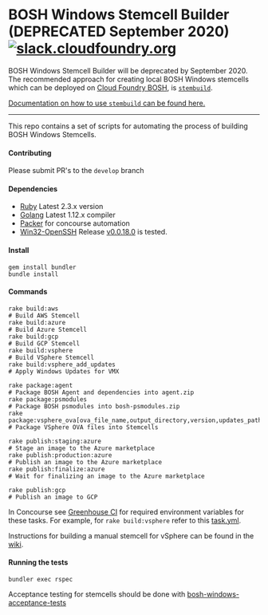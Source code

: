 # BOSH Windows Stemcell Builder (DEPRECATED September 2020) [![slack.cloudfoundry.org](https://slack.cloudfoundry.org/badge.svg)](https://slack.cloudfoundry.org)

BOSH Windows Stemcell Builder will be deprecated by September 2020. The recommended approach for creating local BOSH Windows stemcells which can be deployed on [Cloud Foundry BOSH](https://bosh.io), is [`stembuild`](https://github.com/cloudfoundry-incubator/stembuild).

[Documentation on how to use `stembuild` can be found here.](https://bosh.io/docs/windows-stemcell-create/)

---

This repo contains a set of scripts for automating the process of building BOSH Windows Stemcells.

#### Contributing
Please submit PR's to the `develop` branch

#### Dependencies

* [Ruby](https://www.ruby-lang.org/en/downloads/) Latest 2.3.x version
* [Golang](https://golang.org/dl/) Latest 1.12.x compiler
* [Packer](https://www.packer.io/downloads.html) for concourse automation
* [Win32-OpenSSH](https://github.com/PowerShell/Win32-OpenSSH) Release [v0.0.18.0](https://github.com/PowerShell/Win32-OpenSSH/releases/tag/v0.0.18.0) is tested.

#### Install

```
gem install bundler
bundle install
```

#### Commands
```
rake build:aws                                                                 # Build AWS Stemcell
rake build:azure                                                               # Build Azure Stemcell
rake build:gcp                                                                 # Build GCP Stemcell
rake build:vsphere                                                             # Build VSphere Stemcell
rake build:vsphere_add_updates                                                 # Apply Windows Updates for VMX

rake package:agent                                                             # Package BOSH Agent and dependencies into agent.zip
rake package:psmodules                                                         # Package BOSH psmodules into bosh-psmodules.zip
rake package:vsphere_ova[ova_file_name,output_directory,version,updates_path]  # Package VSphere OVA files into Stemcells

rake publish:staging:azure                                                     # Stage an image to the Azure marketplace
rake publish:production:azure                                                  # Publish an image to the Azure marketplace
rake publish:finalize:azure                                                    # Wait for finalizing an image to the Azure marketplace

rake publish:gcp                                                               # Publish an image to GCP
```

In Concourse see [Greenhouse CI](https://github.com/cloudfoundry-incubator/greenhouse-ci/tree/master/bosh-windows-stemcell-builder) for required environment variables for these tasks. For example, for `rake build:vsphere` refer to this [task.yml](https://github.com/cloudfoundry-incubator/greenhouse-ci/blob/master/bosh-windows-stemcell-builder/create-vsphere-stemcell-from-vmx/task.yml).

Instructions for building a manual stemcell for vSphere can be found in the [wiki](https://github.com/cloudfoundry-incubator/bosh-windows-stemcell-builder/wiki/Creating-a-vSphere-Windows-Stemcell).

#### Running the tests
```
bundler exec rspec
```

Acceptance testing for stemcells should be done with [bosh-windows-acceptance-tests](https://github.com/cloudfoundry-incubator/bosh-windows-acceptance-tests)


